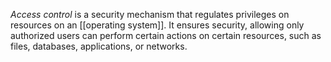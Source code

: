 *Access control* is a security mechanism that regulates privileges on resources on an [[operating system]]. It ensures security, allowing only authorized users can perform certain actions on certain resources, such as files, databases, applications, or networks. 